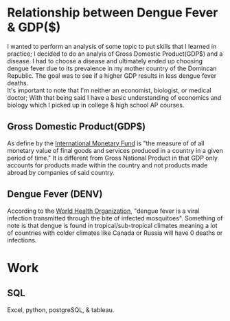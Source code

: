 # Relationship between Dengue Fever & GDP($)
I wanted to perform an analysis of some topic to put skills that I learned in practice; I decided to do an analyis of Gross Domestic Product(GDP$) and a disease. I had to choose a disease and ultimately ended up choosing dengue fever due to its prevalence in my mother country of the Domincan Republic. The goal was to see if a higher GDP results in less dengue fever deaths.<br>
It's important to note that I'm neither an economist, biologist, or medical doctor; With that being said I have a basic understanding of economics and biology which I picked up in college & high school AP courses.
## Gross Domestic Product(GDP$) 
As define by the <a href="https://www.imf.org/en/Publications/fandd/issues/Series/Back-to-Basics/gross-domestic-product-GDP#:~:text=GDP%20measures%20the%20monetary%20value,a%20quarter%20or%20a%20year).">International Monetary Fund</a> is "the measure of of all monetary value of final goods and services produced in a country in a given period of time." It is different from Gross National Product in that GDP only accounts for products made within the country and not products made abroad by companies of said country.
## Dengue Fever (DENV)
According to the <a href="https://www.who.int/news-room/fact-sheets/detail/dengue-and-severe-dengue">World Health Organization</a>, "dengue fever is a viral infection transmitted through the bite of infected mosquitoes". Something of note is that dengue is found in tropical/sub-tropical climates meaning a lot of countries with colder climates like Canada or Russia will have 0 deaths or infections.

# Work
## SQL

Excel, python, postgreSQL, &amp; tableau.
